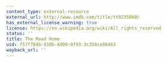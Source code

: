 ```yaml
---
content_type: external-resource
external_url: http://www.imdb.com/title/tt0235060/
has_external_license_warning: true
license: https://en.wikipedia.org/wiki/All_rights_reserved
status: ''
title: The Road Home
uid: f57f704b-910b-4d09-9f93-3c350ce86463
wayback_url: ''
---
```


